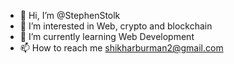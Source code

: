 - 👋 Hi, I’m @StephenStolk
- 👀 I’m interested in Web, crypto and blockchain
- 🌱 I’m currently learning Web Development
- 📫 How to reach me shikharburman2@gmail.com

<!---
StephenStolk/StephenStolk is a ✨ special ✨ repository because its `README.md` (this file) appears on your GitHub profile.
You can click the Preview link to take a look at your changes.
--->
